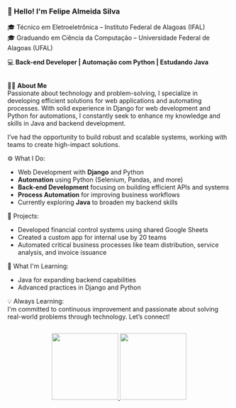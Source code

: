 ### 👋 Hello! I'm Felipe Almeida Silva
🎓 Técnico em Eletroeletrônica – Instituto Federal de Alagoas (IFAL)<br>
🎓 Graduando em Ciência da Computação – Universidade Federal de Alagoas (UFAL)

💻 <strong>Back-end Developer | Automação com Python | Estudando Java</strong>

##

👨‍💻 <strong>About Me</strong><br>
Passionate about technology and problem-solving, I specialize in developing efficient solutions for web applications and automating processes. With solid experience in Django for web development and Python for automations, I constantly seek to enhance my knowledge and skills in Java and backend development.

I’ve had the opportunity to build robust and scalable systems, working with teams to create high-impact solutions.

⚙️ What I Do:
<ul>
    <li>Web Development with <strong>Django</strong> and Python<br></li>
    <li><strong>Automation</strong> using Python (Selenium, Pandas, and more)<br></li>
    <li><strong>Back-end Development</strong> focusing on building efficient APIs and systems<br></li>
    <li><strong>Process Automation</strong> for improving business workflows<br></li>
    <li>Currently exploring <strong>Java</strong> to broaden my backend skills<br></li>
</ul>
   
🚀 Projects:<br>
<ul>
    <li>Developed financial control systems using shared Google Sheets<br></li>
    <li>Created a custom app for internal use by 20 teams<br></li>
    <li>Automated critical business processes like team distribution, service analysis, and invoice issuance<br></li>
</ul>
🌱 What I'm Learning:<br>
<ul>
    <li>Java for expanding backend capabilities<br></li>
    <li>Advanced practices in Django and Python<br></li>
</ul>
💡 Always Learning:<br>
    I'm committed to continuous improvement and passionate about solving real-world problems through technology. Let’s connect!<br>

##
<div align="center">
  <a href="https://github.com/felipealmeidasilva">
  <img height="150em" src="https://github-readme-stats.vercel.app/api?username=felipealmeidasilva&show_icons=true&theme=dracula&include_all_commits=true&count_private=true"/>
  <img height="150em" src="https://github-readme-stats.vercel.app/api/top-langs/?username=felipealmeidasilva&layout=compact&langs_count=8&theme=dracula"/>
</div>
